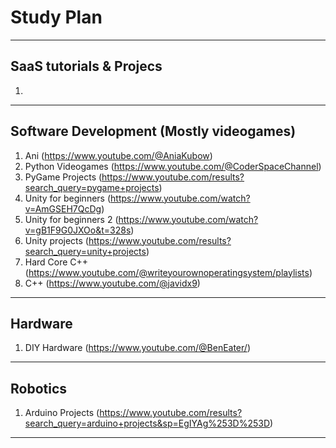 # Study Plan
---
## SaaS tutorials & Projecs
1. 
---
## Software Development (Mostly videogames)
1. Ani (https://www.youtube.com/@AniaKubow)
2. Python Videogames (https://www.youtube.com/@CoderSpaceChannel)
3. PyGame Projects (https://www.youtube.com/results?search_query=pygame+projects)
4. Unity for beginners (https://www.youtube.com/watch?v=AmGSEH7QcDg)
5. Unity for beginners 2 (https://www.youtube.com/watch?v=gB1F9G0JXOo&t=328s)
6. Unity projects (https://www.youtube.com/results?search_query=unity+projects)
7. Hard Core C++ (https://www.youtube.com/@writeyourownoperatingsystem/playlists)
8. C++ (https://www.youtube.com/@javidx9)
---
## Hardware
1. DIY Hardware (https://www.youtube.com/@BenEater/)
---
## Robotics
1. Arduino Projects (https://www.youtube.com/results?search_query=arduino+projects&sp=EgIYAg%253D%253D)
---

